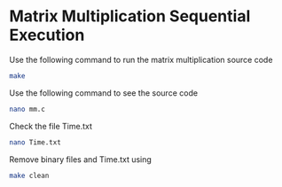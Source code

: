 # Matrix Multiplication Sequential Execution 

Use the following command to run the matrix multiplication source code

```sh 
make
```

Use the following command to see the source code

```sh 
nano mm.c
```

Check the file Time.txt

```sh 
nano Time.txt
```

Remove binary files and Time.txt using 

```sh 
make clean
```